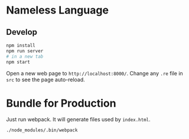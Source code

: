 # Nameless Language

## Develop

```sh
npm install
npm run server
# in a new tab
npm start
```

Open a new web page to `http://localhost:8000/`. Change any `.re` file in `src` to see the page auto-reload.

# Bundle for Production

Just run webpack. It will generate files used by `index.html`.

```sh
./node_modules/.bin/webpack
```
